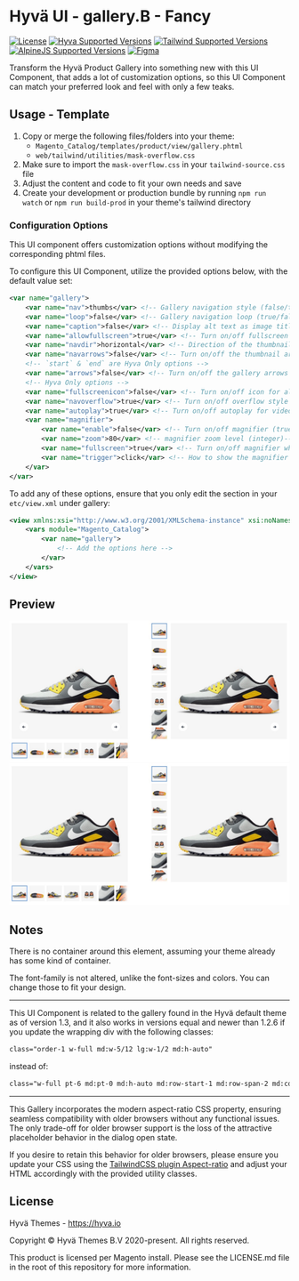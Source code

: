 # Hyvä UI - gallery.B - Fancy

[![License]](../../../LICENSE.md)
[![Hyva Supported Versions]](https://docs.hyva.io/hyva-ui-library/getting-started.html)
[![Tailwind Supported Versions]](https://tailwindcss.com/)
[![AlpineJS Supported Versions]](https://alpinejs.dev/)
[![Figma]](https://www.figma.com/@hyva)

Transform the Hyvä Product Gallery into something new with this UI Component,
that adds a lot of customization options,
so this UI Component can match your preferred look and feel with only a few teaks.

## Usage - Template

1. Copy or merge the following files/folders into your theme:
   * `Magento_Catalog/templates/product/view/gallery.phtml`
   * `web/tailwind/utilities/mask-overflow.css`
2. Make sure to import the `mask-overflow.css` in your `tailwind-source.css` file
3. Adjust the content and code to fit your own needs and save
4. Create your development or production bundle by running `npm run watch` or `npm run build-prod` in your
   theme's tailwind directory

### Configuration Options

This UI component offers customization options without modifying the corresponding phtml files.

To configure this UI Component,
utilize the provided options below, with the default value set:

```xml
<var name="gallery">
    <var name="nav">thumbs</var> <!-- Gallery navigation style (false/thumbs/counter) -->
    <var name="loop">false</var> <!-- Gallery navigation loop (true/false) -->
    <var name="caption">false</var> <!-- Display alt text as image title (true/false) -->
    <var name="allowfullscreen">true</var> <!-- Turn on/off fullscreen (true/false) -->
    <var name="navdir">horizontal</var> <!-- Direction of the thumbnails (horizontal/vertical) -->
    <var name="navarrows">false</var> <!-- Turn on/off the thumbnail arrows (true/false) -->
    <!-- `start` & `end` are Hyva Only options -->
    <var name="arrows">false</var> <!-- Turn on/off the gallery arrows (start/end/true/false) -->
    <!-- Hyva Only options -->
    <var name="fullscreenicon">false</var> <!-- Turn on/off icon for allowfullscreen (true/false) -->
    <var name="navoverflow">true</var> <!-- Turn on/off overflow style (arrow/true/false) -->
    <var name="autoplay">true</var> <!-- Turn on/off autoplay for videos (true/false) -->
    <var name="magnifier">
        <var name="enable">false</var> <!-- Turn on/off magnifier (true/false) -->
        <var name="zoom">80</var> <!-- magnifier zoom level (integer)-->
        <var name="fullscreen">true</var> <!-- Turn on/off magnifier when viewing fullscreen (true/false) -->
        <var name="trigger">click</var> <!-- How to show the magnifier (hover/click) -->
    </var>
</var>
```

To add any of these options, ensure that you only edit the section in your `etc/view.xml` under gallery:

```xml
<view xmlns:xsi="http://www.w3.org/2001/XMLSchema-instance" xsi:noNamespaceSchemaLocation="urn:magento:framework:Config/etc/view.xsd">
    <vars module="Magento_Catalog">
        <var name="gallery">
            <!-- Add the options here -->
        </var>
    </vars>
</view>
```

## Preview

![Preview of the Product Gallery](./media/B-fancy.jpg)
![Preview of the Product Gallery with no arrows](./media/B-fancy-no-arrows.jpg)

## Notes

There is no container around this element, assuming your theme already has some kind of container.

The font-family is not altered, unlike the font-sizes and colors. You can change those to fit your design.

---

This UI Component is related to the gallery found in the Hyvä default theme as of version 1.3,
and it also works in versions equal and newer than 1.2.6 if you update the wrapping div with the following classes:

```html
class="order-1 w-full md:w-5/12 lg:w-1/2 md:h-auto"
```

instead of:

```html
class="w-full pt-6 md:pt-0 md:h-auto md:row-start-1 md:row-span-2 md:col-start-1"
```

---

This Gallery incorporates the modern aspect-ratio CSS property, ensuring seamless compatibility with older browsers without any functional issues. The only trade-off for older browser support is the loss of the attractive placeholder behavior in the dialog open state.

If you desire to retain this behavior for older browsers, please ensure you update your CSS using the [TailwindCSS plugin Aspect-ratio](https://github.com/tailwindlabs/tailwindcss-aspect-ratio) and adjust your HTML accordingly with the provided utility classes.

## License

Hyvä Themes - https://hyva.io

Copyright © Hyvä Themes B.V 2020-present. All rights reserved.

This product is licensed per Magento install. Please see the LICENSE.md file in the root of this repository for more
information.

[License]: https://img.shields.io/badge/License-004d32?style=for-the-badge "Link to Hyvä License"
[Figma]: https://img.shields.io/badge/Figma-gray?style=for-the-badge&logo=Figma "Link to Figma"

[Hyva Supported Versions]: https://img.shields.io/badge/Hyv%C3%A4-1.3-0A23B9?style=for-the-badge&labelColor=0A144B "Hyvä Supported Versions"
[Tailwind Supported Versions]: https://img.shields.io/badge/Tailwind-3-06B6D4?style=for-the-badge&logo=TailwindCSS "Tailwind Supported Versions"
[AlpineJS Supported Versions]: https://img.shields.io/badge/AlpineJS-3-8BC0D0?style=for-the-badge&logo=alpine.js "AlpineJS Supported Versions"

